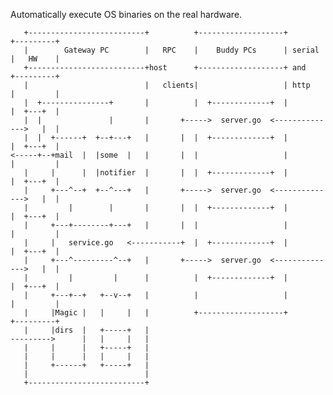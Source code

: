 Automatically execute OS binaries on the real hardware.

       +--------------------------+          +-------------------+        +---------+
       |        Gateway PC        |   RPC    |    Buddy PCs      | serial |   HW    |
       +--------------------------+host      +-------------------+ and    +---------+
       |                          |   clients|                   | http   |         |
       |  +---------------+       |          |  +-------------+  |        |  +---+  |
       |  |               |       |       +----->  server.go  <-------------->   |  |
       |  |  +------+  +--+---+   |       |  |  +-------------+  |        |  +---+  |
    <-----+--+mail  |  |some  |   |       |  |                   |        |         |
       |     |      |  |notifier  |       |  |  +-------------+  |        |  +---+  |
       |     +---^--+  +--^---+   |       +----->  server.go  <-------------->   |  |
       |         |        |       |       |  |  +-------------+  |        |  +---+  |
       |     +---+--------+---+   |       |  |                   |        |         |
       |     |   service.go   <-----------+  |  +-------------+  |        |  +---+  |
       |     +---^---------^--+   |       +----->  server.go  <-------------->   |  |
       |         |         |      |          |  +-------------+  |        |  +---+  |
       |     +---+--+   +--v--+   |          |                   |        |         |
       |     |Magic |   |     |   |          +-------------------+        +---------+
       |     |dirs  |   +-----+   |
    --------->      |   |     |   |
       |     |      |   +-----+   |
       |     |      |   |     |   |
       |     +------+   +-----+   |
       |                          |
       +--------------------------+
